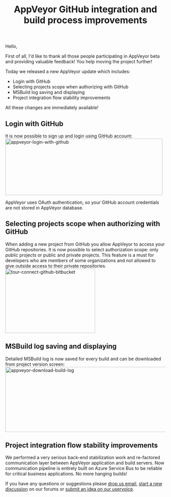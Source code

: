 ﻿---
layout: post
title: AppVeyor GitHub integration and build process improvements
---

Hello,

First of all, I'd like to thank all those people participating in AppVeyor beta and providing valuable feedback! You help moving the project further!

Today we released a new AppVeyor update which includes:
<ul>
	<li>Login with GitHub</li>
	<li>Selecting projects scope when authorizing with GitHub</li>
	<li>MSBuild log saving and displaying</li>
	<li>Project integration flow stability improvements</li>
</ul>
All these changes are immediately available!
<h2>Login with GitHub</h2>
It is now possible to sign up and login using GitHub account:

<img class="alignnone size-full wp-image-192" alt="appveyor-login-with-github" src="/site/_posts/images/github-integration/appveyor-login-with-github1.png" width="494" height="177" />

AppVeyor uses OAuth authentication, so your GitHub account credentials are not stored in AppVeyor database.
<h2>Selecting projects scope when authorizing with GitHub</h2>
When adding a new project from GitHub you allow AppVeyor to access your GitHub repositories. It is now possible to select authorization scope: only public projects or public and private projects. This feature is a must for developers who are members of some organizations and not allowed to give outside access to their private repositories.

<img class="alignnone size-full wp-image-187" alt="tour-connect-github-bitbucket" src="/site/_posts/images/github-integration/tour-connect-github-bitbucket.png" width="282" height="202" />
<h2>MSBuild log saving and displaying</h2>
Detailed MSBuild log is now saved for every build and can be downloaded from project version screen:

<img class="alignnone size-full wp-image-191" alt="appveyor-download-build-log" src="/site/_posts/images/github-integration/appveyor-download-build-log1.png" width="506" height="204" />
<h2>Project integration flow stability improvements</h2>
We performed a very serious back-end stabilization work and re-factored communication layer between AppVeyor application and build servers. Now communication pipeline is entirely built on Azure Service Bus to be reliable for critical business applications. No more hanging builds!

If you have any questions or suggestions please <a href="mailto:team@appveyor.com">drop us email</a>, <a href="http://help.appveyor.com/discussions">start a new discussion</a> on our forums or <a href="http://appveyor.uservoice.com/">submit an idea on our uservoice</a>.